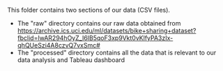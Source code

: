 This folder contains two sections of our data (CSV files).

- The "raw" directory contains our raw data obtained from https://archive.ics.uci.edu/ml/datasets/bike+sharing+dataset?fbclid=IwAR294hOyZ_I6IB5qoF3xp9Vkt0vKlfyPA3zIx-qhQUeSzi4A8czvQ7vxSmc#
- The "processed" directory contains all the data that is relevant to our data analysis and Tableau dashboard

